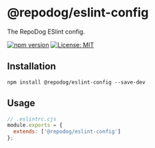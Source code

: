 # @repodog/eslint-config

The RepoDog ESlint config.

[![npm version](https://badge.fury.io/js/%40repodog%2Feslint-config.svg)](https://badge.fury.io/js/%40repodog%2Feslint-config)
[![License: MIT](https://img.shields.io/badge/License-MIT-yellow.svg)](LICENSE)

## Installation

```shell
npm install @repodog/eslint-config --save-dev
```

## Usage

```javascript
// .eslintrc.cjs
module.exports = {
  extends: ['@repodog/eslint-config']
};
```
